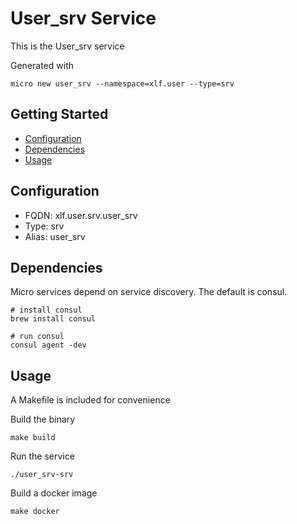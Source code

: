 # User_srv Service

This is the User_srv service

Generated with

```
micro new user_srv --namespace=xlf.user --type=srv
```

## Getting Started

- [Configuration](#configuration)
- [Dependencies](#dependencies)
- [Usage](#usage)

## Configuration

- FQDN: xlf.user.srv.user_srv
- Type: srv
- Alias: user_srv

## Dependencies

Micro services depend on service discovery. The default is consul.

```
# install consul
brew install consul

# run consul
consul agent -dev
```

## Usage

A Makefile is included for convenience

Build the binary

```
make build
```

Run the service
```
./user_srv-srv
```

Build a docker image
```
make docker
```